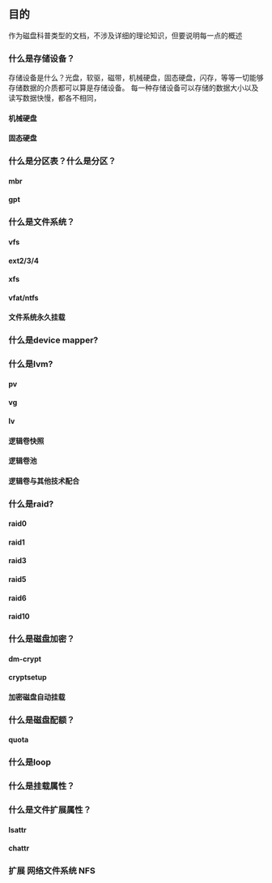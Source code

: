 ```toc
```

## 目的

作为磁盘科普类型的文档，不涉及详细的理论知识，但要说明每一点的概述

### 什么是存储设备？
存储设备是什么？光盘，软驱，磁带，机械硬盘，固态硬盘，闪存，等等一切能够存储数据的介质都可以算是存储设备。
每一种存储设备可以存储的数据大小以及读写数据快慢，都各不相同，

#### 机械硬盘

#### 固态硬盘

### 什么是分区表？什么是分区？

#### mbr

#### gpt

### 什么是文件系统？

#### vfs

#### ext2/3/4

#### xfs

#### vfat/ntfs

#### 文件系统永久挂载

### 什么是device mapper?

### 什么是lvm?

#### pv

#### vg

#### lv

#### 逻辑卷快照

#### 逻辑卷池

#### 逻辑卷与其他技术配合

### 什么是raid?

#### raid0

#### raid1

#### raid3

#### raid5

#### raid6

#### raid10

### 什么是磁盘加密？

#### dm-crypt

#### cryptsetup

#### 加密磁盘自动挂载

### 什么是磁盘配额？

#### quota

### 什么是loop

### 什么是挂载属性？

### 什么是文件扩展属性？

#### lsattr

#### chattr

### 扩展 网络文件系统 NFS

